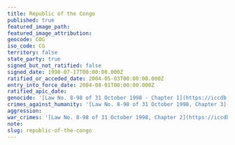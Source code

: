 ```yaml
---
title: Republic of the Congo
published: true
featured_image_path:
featured_image_attribution:
geocode: COG
iso_code: CG
territory: false
state_party: true
signed_but_not_ratified: false
signed_date: 1998-07-17T00:00:00.000Z
ratified_or_acceded_date: 2004-05-03T00:00:00.000Z
entry_into_force_date: 2004-08-01T00:00:00.000Z
ratified_apic_date:
genocide: '[Law No. 8-98 of 31 October 1998 - Chapter 1](https://iccdb.hrlc.net/data/doc/533/)'
crimes_against_humanity: '[Law No. 8-98 of 31 October 1998, Chapter 3](https://iccdb.hrlc.net/data/doc/533/)'
aggression:
war_crimes: '[Law No. 8-98 of 31 October 1998, Chapter 2](https://iccdb.hrlc.net/data/doc/533/)'
note:
slug: republic-of-the-congo
---
```



